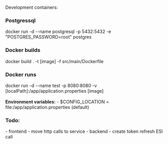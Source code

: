 Development containers: <br />
<h3>Postgressql</h3>
docker run -d --name postgresql -p 5432:5432 -e "POSTGRES_PASSWORD=root" postgres <br />
<h3>Docker builds</h3>
docker build . -t [image] -f src/main/Dockerfile<br />
<h3>Docker runs</h3>
docker run -d --name test -p 8080:8080 -v [localPath]:/app/application.properties [image]<br />
<br />
<b>Environment variables:</b>
- $CONFIG_LOCATION = file:/app/application.properties (default)

<h3>Todo:</h3>
- frontend - move http calls to service
- backend - create token refresh ESI call